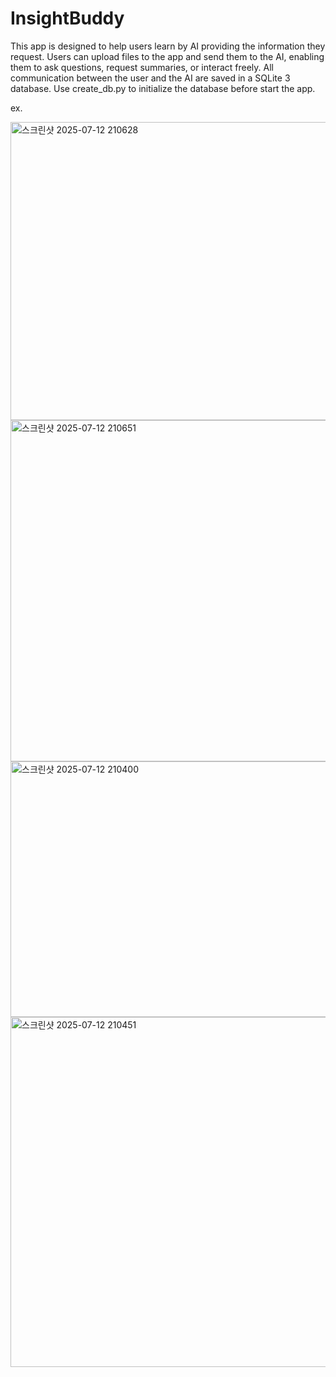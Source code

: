 # InsightBuddy

This app is designed to help users learn by AI providing the information they request.
Users can upload files to the app and send them to the AI, enabling them to ask questions, request summaries, or interact freely.
All communication between the user and the AI are saved in a SQLite 3 database.
Use create_db.py to initialize the database before start the app.

ex.

<img width="848" height="477" alt="스크린샷 2025-07-12 210628" src="https://github.com/user-attachments/assets/0ac8bda3-297c-4910-b8b9-89a34a66092f" />

<img width="759" height="546" alt="스크린샷 2025-07-12 210651" src="https://github.com/user-attachments/assets/6089f6d4-0622-4e62-b405-504272d4a951" />

<img width="712" height="409" alt="스크린샷 2025-07-12 210400" src="https://github.com/user-attachments/assets/d5344001-a52d-447b-aaa4-91ad13bd4436" />

<img width="816" height="560" alt="스크린샷 2025-07-12 210451" src="https://github.com/user-attachments/assets/69b8304c-e12a-4e40-9e43-a77ef85951ba" />

